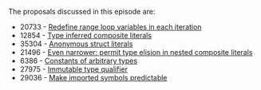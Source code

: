 The proposals discussed in this episode are:

- 20733 - [Redefine range loop variables in each iteration](https://github.com/golang/go/issues/20733)
- 12854 - [Type inferred composite literals](https://github.com/golang/go/issues/12854)
- 35304 - [Anonymous struct literals](https://github.com/golang/go/issues/35304)
- 21496 - [Even narrower: permit type elision in nested composite literals](https://github.com/golang/go/issues/21496)
- 6386 - [Constants of arbitrary types](https://github.com/golang/go/issues/6386)
- 27975 - [Immutable type qualifier](https://github.com/golang/go/issues/27975)
- 29036 - [Make imported symbols predictable](https://github.com/golang/go/issues/29036)
